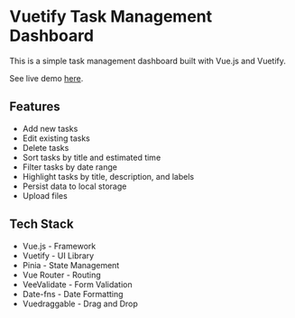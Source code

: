 # Vuetify Task Management Dashboard

This is a simple task management dashboard built with Vue.js and Vuetify.

See live demo [here](https://vuetify-task-mgt.vercel.app/).

## Features

- Add new tasks
- Edit existing tasks
- Delete tasks
- Sort tasks by title and estimated time
- Filter tasks by date range
- Highlight tasks by title, description, and labels
- Persist data to local storage
- Upload files

## Tech Stack

- Vue.js - Framework
- Vuetify - UI Library
- Pinia - State Management
- Vue Router - Routing
- VeeValidate - Form Validation
- Date-fns - Date Formatting
- Vuedraggable - Drag and Drop
